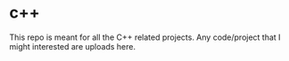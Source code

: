 # c++
This repo is meant for all the C++ related projects. Any code/project that I might interested are uploads here.
